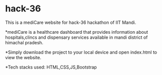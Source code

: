 # hack-36
This is a mediCare website for hack-36 hackathon of IIT Mandi.

*mediCare is a healthcare dashboard that provides information about hospitals,clincs and dispensary services available in mandi district of himachal pradesh.

*Simply download the project to your local device and open index.html to view the website.

*Tech stacks used: HTML,CSS,JS,Bootstrap
